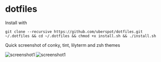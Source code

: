 dotfiles
============

Install with

    git clone --recursive https://github.com/uberspot/dotfiles.git ~/.dotfiles && cd ~/.dotfiles && chmod +x install.sh && ./install.sh

Quick screenshot of conky, tint, lilyterm and zsh themes

![screenshot1](https://github.com/uberspot/dotfiles/blob/master/.extra/quickscreenshot1.png)
![screenshot1](https://github.com/uberspot/dotfiles/blob/master/.extra/quickscreenshot2.png)

